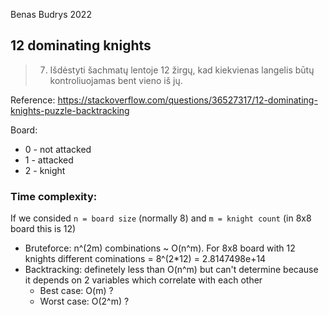 Benas Budrys 2022

## 12 dominating knights

> 7) Išdėstyti šachmatų lentoje 12 žirgų, kad kiekvienas langelis būtų kontroliuojamas bent vieno iš jų.

Reference: https://stackoverflow.com/questions/36527317/12-dominating-knights-puzzle-backtracking

Board:
- 0 - not attacked
- 1 - attacked
- 2 - knight

### Time complexity:

If we consided `n = board size` (normally 8) and `m = knight count` (in 8x8 board this is 12)

- Bruteforce: n^(2m) combinations ~ O(n^m). For 8x8 board with 12 knights different cominations = 8^(2*12) = 2.8147498e+14
- Backtracking: definetely less than O(n^m) but can't determine because it depends on 2 variables which correlate with each other
  - Best case: O(m) ?
  - Worst case: O(2^m) ?